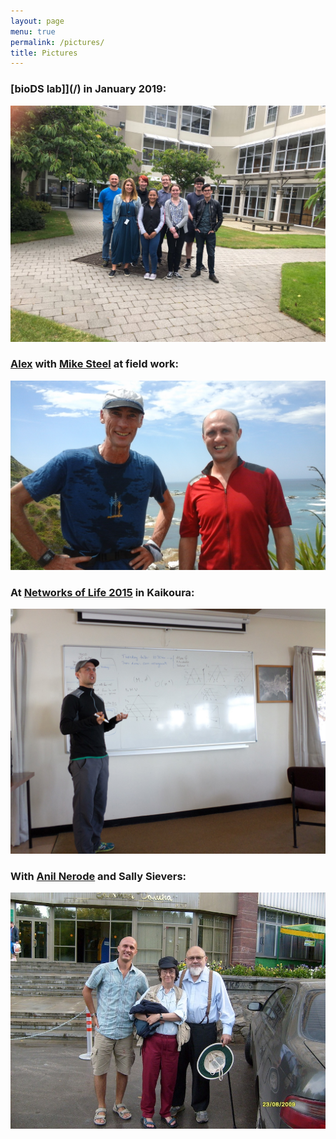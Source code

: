 ```yaml
---
layout: page
menu: true
permalink: /pictures/
title: Pictures
---
```


### [bioDS lab]](/) in January 2019:
![January 2019](/assets/bioDS_lab_2019_summer.jpeg)

### [Alex](/alex/) with [Mike Steel](http://www.math.canterbury.ac.nz/~m.steel/) at field work:
![With Mike](/assets/with_Mike_20150209.jpg)

### At [Networks of Life 2015](http://www.math.canterbury.ac.nz/bio/events/kaikoura2015/) in Kaikoura:
![Kaikoura](/assets/Kaikoura_201504.jpg)

### With [Anil Nerode](http://www.math.cornell.edu/~anil/) and Sally Sievers:
![Anil](/assets/anil.jpg)
